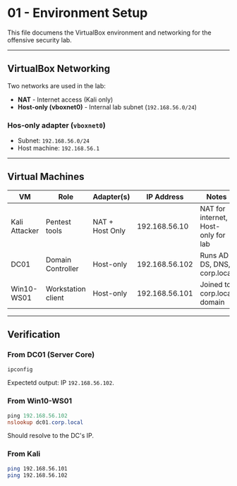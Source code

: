 # 01 - Environment Setup

This file documens the VirtualBox environment and networking for the offensive security lab.

---
## VirtualBox Networking

Two networks are used in the lab:
- **NAT** - Internet access (Kali only)
- **Host-only (vboxnet0)** - Internal lab subnet (`192.168.56.0/24`)

### Hos-only adapter (`vboxnet0`)
- Subnet: `192.168.56.0/24`
- Host machine: `192.168.56.1`

---

## Virtual Machines

|VM|Role|Adapter(s)|IP Address|Notes|
|--|----|----------|----------|-----|
|Kali Attacker|Pentest tools|NAT + Host Only|192.168.56.10|NAT for internet, Host-only for lab|
|DC01|Domain Controller|Host-only|192.168.56.102|Runs AD DS, DNS, corp.local|
|Win10-WS01|Workstation client|Host-only|192.168.56.101|Joined to corp.local domain|

---

## Verification

### From DC01 (Server Core)
```powershell
ipconfig
```

Expectetd output: IP `192.168.56.102`.

### From Win10-WS01
```powershell
ping 192.168.56.102
nslookup dc01.corp.local
```

Should resolve to the DC's IP.

### From Kali
```sh
ping 192.168.56.101
ping 192.168.56.102
```

